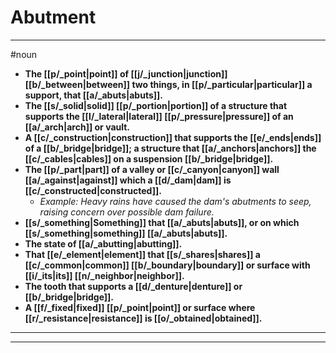 # Abutment
---
#noun
- **The [[p/_point|point]] of [[j/_junction|junction]] [[b/_between|between]] two things, in [[p/_particular|particular]] a support, that [[a/_abuts|abuts]].**
- **The [[s/_solid|solid]] [[p/_portion|portion]] of a structure that supports the [[l/_lateral|lateral]] [[p/_pressure|pressure]] of an [[a/_arch|arch]] or vault.**
- **A [[c/_construction|construction]] that supports the [[e/_ends|ends]] of a [[b/_bridge|bridge]]; a structure that [[a/_anchors|anchors]] the [[c/_cables|cables]] on a suspension [[b/_bridge|bridge]].**
- **The [[p/_part|part]] of a valley or [[c/_canyon|canyon]] wall [[a/_against|against]] which a [[d/_dam|dam]] is [[c/_constructed|constructed]].**
	- _Example: Heavy rains have caused the dam's abutments to seep, raising concern over possible dam failure._
- **[[s/_something|Something]] that [[a/_abuts|abuts]], or on which [[s/_something|something]] [[a/_abuts|abuts]].**
- **The state of [[a/_abutting|abutting]].**
- **That [[e/_element|element]] that [[s/_shares|shares]] a [[c/_common|common]] [[b/_boundary|boundary]] or surface with [[i/_its|its]] [[n/_neighbor|neighbor]].**
- **The tooth that supports a [[d/_denture|denture]] or [[b/_bridge|bridge]].**
- **A [[f/_fixed|fixed]] [[p/_point|point]] or surface where [[r/_resistance|resistance]] is [[o/_obtained|obtained]].**
---
---
